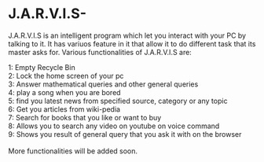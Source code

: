 # J.A.R.V.I.S-

J.A.R.V.I.S is an intelligent program which let you interact with your PC by talking to it. It has variuos feature in it that allow it to
do different task that its master asks for. Various functionalities of J.A.R.V.I.S are: <br />

1: Empty Recycle Bin <br />
2: Lock the home screen of your pc <br />
3: Answer mathematical queries and other general queries <br />
4: play a song when you are bored <br />
5: find you latest news from specified source, category or any topic <br />
6: Get you articles from wiki-pedia <br />
7: Search for books that you like or want to buy <br />
8: Allows you to search any video on youtube on voice command<br />
9: Shows you result of general query that you ask it with on the browser <br/>
<br/>
More functionalities will be added soon.
